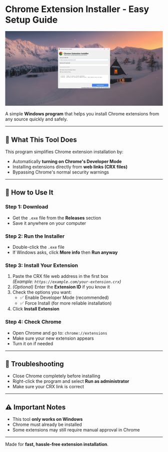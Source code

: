 # Chrome Extension Installer - Easy Setup Guide

![Chrome Extension Installer Screenshot](https://github.com/sharp4real/extensioninstaller/blob/main/unnamed.png?raw=true)

A simple **Windows program** that helps you install Chrome extensions from any source quickly and safely.

---

## 📌 What This Tool Does

This program simplifies Chrome extension installation by:

- Automatically **turning on Chrome's Developer Mode**  
- Installing extensions directly from **web links (CRX files)**  
- Bypassing Chrome's normal security warnings  

---

## 🚀 How to Use It

### Step 1: Download
- Get the `.exe` file from the **Releases** section  
- Save it anywhere on your computer  

### Step 2: Run the Installer
- Double-click the `.exe` file  
- If Windows asks, click **More info** then **Run anyway**  

### Step 3: Install Your Extension
1. Paste the CRX file web address in the first box  
   *(Example: `https://example.com/your-extension.crx`)*  
2. *(Optional)* Enter the **Extension ID** if you know it  
3. Check the options you want:  
   - ✅ Enable Developer Mode (recommended)  
   - ✅ Force Install (for more reliable installation)  
4. Click **Install Extension**  

### Step 4: Check Chrome
- Open Chrome and go to: `chrome://extensions`  
- Make sure your new extension appears  
- Turn it on if needed  

---

## 🔧 Troubleshooting

- Close Chrome completely before installing  
- Right-click the program and select **Run as administrator**  
- Make sure your CRX link is correct  

---

## ⚠️ Important Notes

- This tool **only works on Windows**  
- Chrome must already be installed  
- Some extensions may still require manual approval in Chrome  

---

Made for **fast, hassle-free extension installation**.
